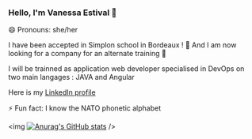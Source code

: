 ### Hello, I'm Vanessa Estival 👋

😄 Pronouns: she/her

I have been accepted in Simplon school in Bordeaux ! 🌱
And I am now looking for a company for an alternate training 🔭

I will be trainned as application web developer specialised in DevOps
on two main langages : JAVA and Angular

Here is my [LinkedIn profile](https://www.linkedin.com/in/vanessa-estival/)

⚡ Fun fact: I know the NATO phonetic alphabet

<img [![Anurag's GitHub stats](https://github-readme-stats.vercel.app/api?username=VanessaEOI
)](https://github.com/anuraghazra/github-readme-stats) />
